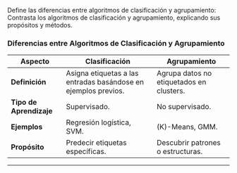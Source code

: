 Define las diferencias entre algoritmos de clasificación y agrupamiento:
Contrasta los algoritmos de clasificación y agrupamiento, explicando sus
propósitos y métodos.

### **Diferencias entre Algoritmos de Clasificación y Agrupamiento**

| Aspecto               | Clasificación                         | Agrupamiento                         |
|-----------------------|---------------------------------------|--------------------------------------|
| **Definición**        | Asigna etiquetas a las entradas basándose en ejemplos previos. | Agrupa datos no etiquetados en clusters. |
| **Tipo de Aprendizaje** | Supervisado.                        | No supervisado.                      |
| **Ejemplos**          | Regresión logística, SVM.            | \(K\)-Means, GMM.                    |
| **Propósito**         | Predecir etiquetas específicas.       | Descubrir patrones o estructuras.    |

---
